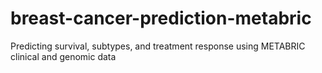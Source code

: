 # breast-cancer-prediction-metabric
Predicting survival, subtypes, and treatment response using METABRIC clinical and genomic data
